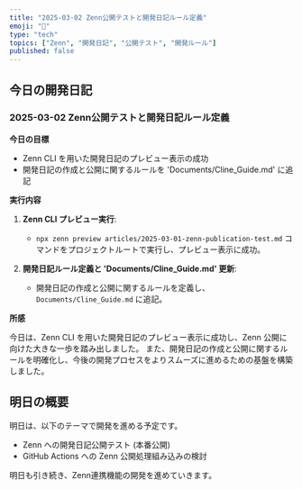 ```yaml
---
title: "2025-03-02 Zenn公開テストと開発日記ルール定義"
emoji: "📝"
type: "tech"
topics: ["Zenn", "開発日記", "公開テスト", "開発ルール"]
published: false
---
```


## 今日の開発日記

### 2025-03-02 Zenn公開テストと開発日記ルール定義

**今日の目標**

*   Zenn CLI を用いた開発日記のプレビュー表示の成功
*   開発日記の作成と公開に関するルールを 'Documents/Cline_Guide.md' に追記

**実行内容**

1.  **Zenn CLI プレビュー実行**:
    *   `npx zenn preview articles/2025-03-01-zenn-publication-test.md` コマンドをプロジェクトルートで実行し、プレビュー表示に成功。

2.  **開発日記ルール定義と 'Documents/Cline_Guide.md' 更新**:
    *   開発日記の作成と公開に関するルールを定義し、`Documents/Cline_Guide.md` に追記。

**所感**

今日は、Zenn CLI を用いた開発日記のプレビュー表示に成功し、Zenn 公開に向けた大きな一歩を踏み出しました。
また、開発日記の作成と公開に関するルールを明確化し、今後の開発プロセスをよりスムーズに進めるための基盤を構築しました。

## 明日の概要

明日は、以下のテーマで開発を進める予定です。

*   Zenn への開発日記公開テスト (本番公開)
*   GitHub Actions への Zenn 公開処理組み込みの検討

明日も引き続き、Zenn連携機能の開発を進めていきます。
